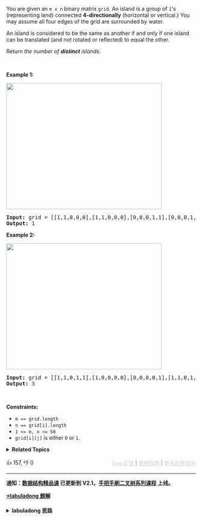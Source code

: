 <p>You are given an <code>m x n</code> binary matrix <code>grid</code>. An island is a group of <code>1</code>'s (representing land) connected <strong>4-directionally</strong> (horizontal or vertical.) You may assume all four edges of the grid are surrounded by water.</p>

<p>An island is considered to be the same as another if and only if one island can be translated (and not rotated or reflected) to equal the other.</p>

<p>Return <em>the number of <b>distinct</b> islands</em>.</p>

<p>&nbsp;</p> 
<p><strong class="example">Example 1:</strong></p> 
<img alt="" src="https://assets.leetcode.com/uploads/2021/05/01/distinctisland1-1-grid.jpg" style="width: 413px; height: 334px;" /> 
<pre>
<strong>Input:</strong> grid = [[1,1,0,0,0],[1,1,0,0,0],[0,0,0,1,1],[0,0,0,1,1]]
<strong>Output:</strong> 1
</pre>

<p><strong class="example">Example 2:</strong></p> 
<img alt="" src="https://assets.leetcode.com/uploads/2021/05/01/distinctisland1-2-grid.jpg" style="width: 413px; height: 334px;" /> 
<pre>
<strong>Input:</strong> grid = [[1,1,0,1,1],[1,0,0,0,0],[0,0,0,0,1],[1,1,0,1,1]]
<strong>Output:</strong> 3
</pre>

<p>&nbsp;</p> 
<p><strong>Constraints:</strong></p>

<ul> 
 <li><code>m == grid.length</code></li> 
 <li><code>n == grid[i].length</code></li> 
 <li><code>1 &lt;= m, n &lt;= 50</code></li> 
 <li><code>grid[i][j]</code> is either <code>0</code> or <code>1</code>.</li> 
</ul>

<details><summary><strong>Related Topics</strong></summary>深度优先搜索 | 广度优先搜索 | 并查集 | 哈希表 | 哈希函数</details><br>

<div>👍 157, 👎 0<span style='float: right;'><span style='color: gray;'><a href='https://github.com/labuladong/fucking-algorithm/discussions/939' target='_blank' style='color: lightgray;text-decoration: underline;'>bug 反馈</a> | <a href='https://labuladong.gitee.io/article/fname.html?fname=jb插件简介' target='_blank' style='color: lightgray;text-decoration: underline;'>使用指南</a> | <a href='https://labuladong.github.io/algo/images/others/%E5%85%A8%E5%AE%B6%E6%A1%B6.jpg' target='_blank' style='color: lightgray;text-decoration: underline;'>更多配套插件</a></span></span></div>

<div id="labuladong"><hr>

**通知：[数据结构精品课](https://aep.h5.xeknow.com/s/1XJHEO) 已更新到 V2.1，[手把手刷二叉树系列课程](https://aep.xet.tech/s/3YGcq3) 上线。**



<p><strong><a href="https://labuladong.github.io/article/slug.html?slug=number-of-distinct-islands" target="_blank">⭐️labuladong 题解</a></strong></p>
<details><summary><strong>labuladong 思路</strong></summary>

## 基本思路

如果想把岛屿转化成字符串，说白了就是序列化，序列化说白了就是遍历嘛，前文 [二叉树的序列化和反序列化](https://labuladong.github.io/article/fname.html?fname=二叉树的序列化) 讲了二叉树和字符串互转，这里也是类似的，对于形状相同的岛屿，如果从同一起点出发，`dfs` 函数遍历的顺序肯定是一样的。

所以，遍历顺序从某种意义上说就可以用来描述岛屿的形状，比如下图这两个岛屿：

![](https://labuladong.github.io/pictures/岛屿/6.png)

假设它们的遍历顺序是：

> 下，右，上，撤销上，撤销右，撤销下

如果我用分别用 `1, 2, 3, 4` 代表上下左右，用 `-1, -2, -3, -4` 代表上下左右的撤销，那么可以这样表示它们的遍历顺序：

> 2, 4, 1, -1, -4, -2

**这就相当于是岛屿序列化的结果，只要每次使用 `dfs` 遍历岛屿的时候生成这串数字进行比较，就可以计算到底有多少个不同的岛屿了**。

**详细题解：[一文秒杀所有岛屿题目](https://labuladong.github.io/article/fname.html?fname=岛屿题目)**

**标签：[DFS 算法](https://mp.weixin.qq.com/mp/appmsgalbum?__biz=MzAxODQxMDM0Mw==&action=getalbum&album_id=2122002916411604996)，二维矩阵**

## 解法代码

提示：🟢 标记的是我写的解法代码，🤖 标记的是 chatGPT 翻译的多语言解法代码。如有错误，可以 [点这里](https://github.com/labuladong/fucking-algorithm/issues/1113) 反馈和修正。

<div class="tab-panel"><div class="tab-nav">
<button data-tab-item="cpp" class="tab-nav-button btn " data-tab-group="default" onclick="switchTab(this)">cpp🤖</button>

<button data-tab-item="python" class="tab-nav-button btn " data-tab-group="default" onclick="switchTab(this)">python🤖</button>

<button data-tab-item="java" class="tab-nav-button btn active" data-tab-group="default" onclick="switchTab(this)">java🟢</button>

<button data-tab-item="go" class="tab-nav-button btn " data-tab-group="default" onclick="switchTab(this)">go🤖</button>

<button data-tab-item="javascript" class="tab-nav-button btn " data-tab-group="default" onclick="switchTab(this)">javascript🤖</button>
</div><div class="tab-content">
<div data-tab-item="cpp" class="tab-item " data-tab-group="default"><div class="highlight">

```cpp
// 注意：cpp 代码由 chatGPT🤖 根据我的 java 代码翻译，旨在帮助不同背景的读者理解算法逻辑。
// 本代码已经通过力扣的测试用例，应该可直接成功提交。

class dfs.binaryTree.binaryTree.binaryTree.binaryTree.binaryTree.binaryTree.binaryTree.binaryTree.Solution {
public:
    int numDistinctIslands(vector<vector<int>>& grid) {
        int m = grid.size(), n = grid[0].size();
        // 记录所有岛屿的序列化结果
        unordered_set<string> islands;
        for (int i = 0; i < m; i++) {
            for (int j = 0; j < n; j++) {
                if (grid[i][j] == 1) {
                    // 淹掉这个岛屿，同时存储岛屿的序列化结果
                    string s;
                    // 初始的方向可以随便写，不影响正确性
                    dfs(grid, i, j, s, 's'); // 用字符代替数字，方便后续拼接
                    islands.insert(s);/**<extend up -200>![](https://labuladong.github.io/pictures/岛屿/6.png) */
                }
            }
        }
        // 不相同的岛屿数量
        return islands.size();
    }

private:
    void dfs(vector<vector<int>>& grid, int i, int j, string& s, char dir) {
        int m = grid.size(), n = grid[0].size();
        if (i < 0 || j < 0 || i >= m || j >= n 
            || grid[i][j] == 0) {
            return;
        }
        // 前序遍历位置：进入 (i, j)
        grid[i][j] = 0;
        s += dir;
        dfs(grid, i - 1, j, s, 'u'); // 上
        dfs(grid, i + 1, j, s, 'd'); // 下
        dfs(grid, i, j - 1, s, 'l'); // 左
        dfs(grid, i, j + 1, s, 'r'); // 右
        
        // 后序遍历位置：离开 (i, j)
        s += 'b';
    }
};
```

</div></div>

<div data-tab-item="python" class="tab-item " data-tab-group="default"><div class="highlight">

```python
# 注意：python 代码由 chatGPT🤖 根据我的 java 代码翻译，旨在帮助不同背景的读者理解算法逻辑。
# 本代码还未经过力扣测试，仅供参考，如有疑惑，可以参照我写的 java 代码对比查看。

class dfs.binaryTree.binaryTree.binaryTree.binaryTree.binaryTree.binaryTree.binaryTree.binaryTree.Solution:
    def numDistinctIslands(self, grid: List[List[int]]) -> int:
        m, n = len(grid), len(grid[0])
        islands = set() # 记录所有岛屿的序列化结果
        for i in range(m):
            for j in range(n):
                if grid[i][j] == 1: # 如果岛屿是1
                    # 淹掉这个岛屿，同时存储岛屿的序列化结果
                    sb = [] # 没有StringBuilder，用数组代替
                    # 初始的方向可以随便写，不影响正确性
                    self.dfs(grid, i, j, sb, 666)
                    islands.add("".join(sb))
                    #![](https://labuladong.github.io/pictures/岛屿/6.png)

        return len(islands) # 返回不同的岛屿数量

    def dfs(self, grid: List[List[int]], i: int, j: int, sb: List[str], dir: int) -> None:
        m, n = len(grid), len(grid[0])
        if i < 0 or j < 0 or i >= m or j >= n or grid[i][j] == 0:
            return
        # 前序遍历位置：进入 (i, j)
        grid[i][j] = 0
        sb.append(str(dir)).append(',')

        self.dfs(grid, i - 1, j, sb, 1)  # 上
        self.dfs(grid, i + 1, j, sb, 2)  # 下
        self.dfs(grid, i, j - 1, sb, 3)  # 左
        self.dfs(grid, i, j + 1, sb, 4)  # 右

        # 后序遍历位置：离开 (i, j)
        sb.append(str(-dir)).append(',')
```

</div></div>

<div data-tab-item="java" class="tab-item active" data-tab-group="default"><div class="highlight">

```java
class dfs.binaryTree.binaryTree.binaryTree.binaryTree.binaryTree.binaryTree.binaryTree.binaryTree.Solution {
    public int numDistinctIslands(int[][] grid) {
        int m = grid.length, n = grid[0].length;
        // 记录所有岛屿的序列化结果
        HashSet<String> islands = new HashSet<>();
        for (int i = 0; i < m; i++) {
            for (int j = 0; j < n; j++) {
                if (grid[i][j] == 1) {
                    // 淹掉这个岛屿，同时存储岛屿的序列化结果
                    StringBuilder sb = new StringBuilder();
                    // 初始的方向可以随便写，不影响正确性
                    dfs(grid, i, j, sb, 666);
                    islands.add(sb.toString());/**<extend up -200>![](https://labuladong.github.io/pictures/岛屿/6.png) */
                }
            }
        }
        // 不相同的岛屿数量
        return islands.size();
    }

    private void dfs(int[][] grid, int i, int j, StringBuilder sb, int dir) {
        int m = grid.length, n = grid[0].length;
        if (i < 0 || j < 0 || i >= m || j >= n 
            || grid[i][j] == 0) {
            return;
        }
        // 前序遍历位置：进入 (i, j)
        grid[i][j] = 0;
        sb.append(dir).append(',');
        
        dfs(grid, i - 1, j, sb, 1); // 上
        dfs(grid, i + 1, j, sb, 2); // 下
        dfs(grid, i, j - 1, sb, 3); // 左
        dfs(grid, i, j + 1, sb, 4); // 右
        
        // 后序遍历位置：离开 (i, j)
        sb.append(-dir).append(',');
    }
}
```

</div></div>

<div data-tab-item="go" class="tab-item " data-tab-group="default"><div class="highlight">

```go
// 注意：go 代码由 chatGPT🤖 根据我的 java 代码翻译，旨在帮助不同背景的读者理解算法逻辑。
// 本代码已经通过力扣的测试用例，应该可直接成功提交。

// LeetCode问题“不同岛屿的数量”的解决方案： https://leetcode.com/problems/number-of-distinct-islands/
// 作者：Obadiah Crowe
// 时间：2021年7月29日
import (
	"fmt"
	"strconv"
	"strings"
)

func numDistinctIslands(grid [][]int) int {
	// 计算行数和列数
	m, n := len(grid), len(grid[0])

	// 存储所有不同岛屿的序列化结果
	islands := make(map[string]bool)
	for i := 0; i < m; i++ {
		for j := 0; j < n; j++ {
			if grid[i][j] == 1 {
				// 淹没此岛屿，同时存储其序列化结果
				var sb strings.Builder
				// 初始方向可以是任意的，不会影响正解
				dfs(grid, i, j, &sb, 666)
				islands[sb.String()] = true
				/**<向上扩展-200>
				![](https://labuladong.github.io/pictures/岛屿/6.png)
				*/
			}
		}
	}

	// 岛屿数量即为不同岛屿序列化结果的数量
	return len(islands)
}

func dfs(grid [][]int, i, j int, sb *strings.Builder, dir int) {
	// 计算行数和列数
	m, n := len(grid), len(grid[0])

	// 如果(i, j)不在网格范围内, 或者是海洋, 直接返回
	if i < 0 || j < 0 || i >= m || j >= n || grid[i][j] == 0 {
		return
	}

	// pre-order: 进入点(i, j)
	grid[i][j] = 0 // 淹没该岛屿
	sb.WriteString(strconv.Itoa(dir) + ",") //记录方向

	dfs(grid, i-1, j, sb, 1) // 上
	dfs(grid, i+1, j, sb, 2) // 下
	dfs(grid, i, j-1, sb, 3) // 左
	dfs(grid, i, j+1, sb, 4) // 右

	// post-order: 离开点(i, j)
	sb.WriteString(strconv.Itoa(-dir) + ",") // 记录方向
}
```

</div></div>

<div data-tab-item="javascript" class="tab-item " data-tab-group="default"><div class="highlight">

```javascript
// 注意：javascript 代码由 chatGPT🤖 根据我的 java 代码翻译，旨在帮助不同背景的读者理解算法逻辑。
// 本代码还未经过力扣测试，仅供参考，如有疑惑，可以参照我写的 java 代码对比查看。

var numDistinctIslands = function(grid) {
    var m = grid.length, n = grid[0].length;
    // Record the serialization results of all islands
    var islands = new Set();
    for(var i=0; i<m; i++) {
        for(var j=0; j<n; j++) {
            if(grid[i][j] == 1) {
                // Drown the island and store the serialization result of the island
                var sb = new StringBuilder();
                // The initial direction can be written randomly, which does not affect the correctness
                dfs(grid, i, j, sb, 666);
                islands.add(sb.toString());/**<extend up -200>![](https://labuladong.github.io/pictures/岛屿/6.png) */
            }
        }
    } 
    // The number of different islands
    return islands.size();

    function dfs(grid, i, j, sb, dir) {
        if(i<0 || j<0 || i>=m || j>=n || grid[i][j] == 0) {
            return;
        } 
        // Pre-order traversal position: enter (i, j)
        grid[i][j] = 0;
        sb.append(dir).append(',');

        dfs(grid, i-1, j, sb, 1); // up
        dfs(grid, i+1, j, sb, 2); // down
        dfs(grid, i, j-1, sb, 3); // left
        dfs(grid, i, j+1, sb, 4); // right

        // Post-order traversal position: leave (i, j)
        sb.append(-dir).append(',');
    }
};
```

</div></div>
</div></div>

**类似题目**：
  - [1020. 飞地的数量 🟠](/problems/number-of-enclaves)
  - [1254. 统计封闭岛屿的数目 🟠](/problems/number-of-closed-islands)
  - [1905. 统计子岛屿 🟠](/problems/count-sub-islands)
  - [200. 岛屿数量 🟠](/problems/number-of-islands)
  - [695. 岛屿的最大面积 🟠](/problems/max-area-of-island)
  - [剑指 Offer II 105. 岛屿的最大面积 🟠](/problems/ZL6zAn)

</details>
</div>



